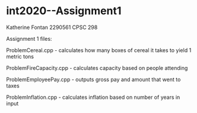 # int2020--Assignment1
Katherine Fontan
2290561
CPSC 298

Assignment 1 files:

ProblemCereal.cpp - calculates how many boxes of cereal it takes to yield 1 metric tons

ProblemFireCapacity.cpp - calculates capacity based on people attending

ProblemEmployeePay.cpp - outputs gross pay and amount that went to taxes

ProblemInflation.cpp - calculates inflation based on number of years in input
